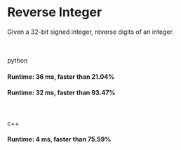 # Reverse Integer

Given a 32-bit signed integer, reverse digits of an integer.

<br/><br/>
python
#### Runtime: 36 ms, faster than 21.04%
#### Runtime: 32 ms, faster than 93.47%
<br/><br/>
c++
#### Runtime: 4 ms, faster than 75.59%
